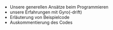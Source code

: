 - Unsere generellen Ansätze beim Programmieren
- unsere Erfahrungen mit Gyro(-drift)
- Erläuterung von Beispielcode
- Auskommentierung des Codes
